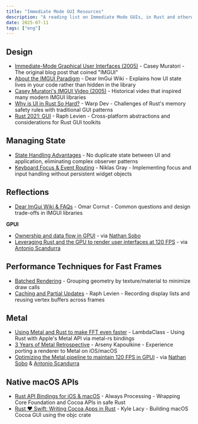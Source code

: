 ```yaml
---
title: "Immediate Mode GUI Resources"
description: "A reading list on Immediate Mode GUIs, in Rust and otherwise."
date: 2025-07-11
tags: ["eng"]
---
```


## Design

- [Immediate-Mode Graphical User Interfaces (2005)](https://caseymuratori.com/blog_0001) - Casey Muratori - The original blog post that coined "IMGUI"
- [About the IMGUI Paradigm](https://github.com/ocornut/imgui/wiki) - Dear ImGui Wiki - Explains how UI state lives in your code rather than hidden in the library
- [Casey Muratori's IMGUI Video (2005)](https://mollyrocket.com/forums/viewtopic.php?t=134) - Historical video that inspired many modern IMGUI libraries
- [Why is UI in Rust So Hard?](https://www.warp.dev/blog/why-is-building-a-ui-in-rust-so-hard) - Warp Dev - Challenges of Rust's memory safety rules with traditional GUI patterns
- [Rust 2021: GUI](https://raphlinus.github.io/rust/gui/2021/01/18/rust-2021-gui.html) - Raph Levien - Cross-platform abstractions and considerations for Rust GUI toolkits

## Managing State

- [State Handling Advantages](https://github.com/ocornut/imgui/wiki) - No duplicate state between UI and application, eliminating complex observer patterns
- [Keyboard Focus & Event Routing](https://ourmachinery.com/post/keyboard-focus-and-event-routing-in-immediate-mode-guis/) - Niklas Gray - Implementing focus and input handling without persistent widget objects

## Reflections

- [Dear ImGui Wiki & FAQs](https://github.com/ocornut/imgui/wiki) - Omar Cornut - Common questions and design trade-offs in IMGUI libraries

**GPUI**

- [Ownership and data flow in GPUI](https://zed.dev/blog/gpui-ownership) - via [Nathan Sobo](https://github.com/nathansobo)
- [Leveraging Rust and the GPU to render user interfaces at 120 FPS](https://zed.dev/blog/videogame) - via [Antonio Scandurra](https://github.com/as-cii)

## Performance Techniques for Fast Frames

- [Batched Rendering](https://github.com/ocornut/imgui/wiki) - Grouping geometry by texture/material to minimize draw calls
- [Caching and Partial Updates](https://raphlinus.github.io/ui/druid/2019/11/22/reactive-ui.html) - Raph Levien - Recording display lists and reusing vertex buffers across frames

## Metal

- [Using Metal and Rust to make FFT even faster](https://blog.lambdaclass.com/using-metal-and-rust-to-make-fft-even-faster/) - LambdaClass - Using Rust with Apple's Metal API via metal-rs bindings
- [3 Years of Metal Retrospective](https://aras-p.info/blog/2021/04/05/3-Years-of-Metal/) - Arseny Kapoulkine - Experience porting a renderer to Metal on iOS/macOS
- [Optimizing the Metal pipeline to maintain 120 FPS in GPUI](https://zed.dev/blog/120fps) - via [Nathan Sobo](https://github.com/nathansobo) & [Antonio Scandurra](https://github.com/as-cii)

## Native macOS APIs

- [Rust API Bindings for iOS & macOS](https://alwaysprocessing.blog/series/rust-bindings) - Always Processing - Wrapping Core Foundation and Cocoa APIs in safe Rust
- [Rust ❤️ Swift: Writing Cocoa Apps in Rust](https://kylewlacy.github.io/posts/cocoa-apps-in-rust/) - Kyle Lacy - Building macOS Cocoa GUI using the objc crate

